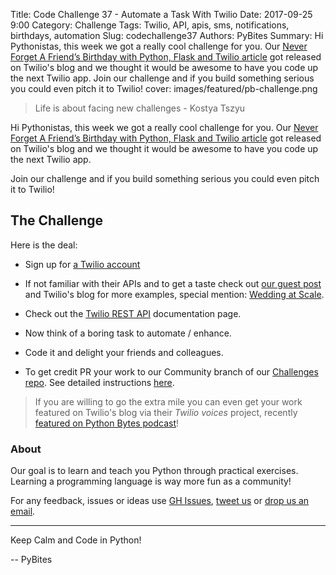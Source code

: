 Title: Code Challenge 37 - Automate a Task With Twilio
Date: 2017-09-25 9:00
Category: Challenge
Tags: Twilio, API, apis, sms, notifications, birthdays, automation
Slug: codechallenge37
Authors: PyBites
Summary: Hi Pythonistas, this week we got a really cool challenge for you. Our [Never Forget A Friend’s Birthday with Python, Flask and Twilio article](https://www.twilio.com/blog/2017/09/never-forget-friends-birthday-python-flask-twilio.html) got released on Twilio's blog and we thought it would be awesome to have you code up the next Twilio app. Join our challenge and if you build something serious you could even pitch it to Twilio! 
cover: images/featured/pb-challenge.png

> Life is about facing new challenges - Kostya Tszyu

Hi Pythonistas, this week we got a really cool challenge for you. Our [Never Forget A Friend’s Birthday with Python, Flask and Twilio article](https://www.twilio.com/blog/2017/09/never-forget-friends-birthday-python-flask-twilio.html) got released on Twilio's blog and we thought it would be awesome to have you code up the next Twilio app. 

Join our challenge and if you build something serious you could even pitch it to Twilio! 

## The Challenge

Here is the deal:

* Sign up for [a Twilio account](https://www.twilio.com/try-twilio) 

* If not familiar with their APIs and to get a taste check out [our guest post](https://www.twilio.com/blog/2017/09/never-forget-friends-birthday-python-flask-twilio.html) and Twilio's blog for more examples, special mention: [Wedding at Scale](https://www.twilio.com/blog/2017/04/wedding-at-scale-how-i-used-twilio-python-and-google-to-automate-my-wedding.html).

* Check out the [Twilio REST API](https://www.twilio.com/docs/api/rest) documentation page.

* Now think of a boring task to automate / enhance.

* Code it and delight your friends and colleagues.

* To get credit PR your work to our Community branch of our [Challenges repo](https://github.com/pybites/challenges). See detailed instructions [here](https://github.com/pybites/challenges/blob/master/INSTALL.md). 

> If you are willing to go the extra mile you can even get your work featured on Twilio's blog via their *Twilio voices* project, recently [featured on Python Bytes podcast](https://pythonbytes.fm/episodes/transcript/38/hacking-classic-nintendo-games-with-python)!

### About 

Our goal is to learn and teach you Python through practical exercises. Learning a programming language is way more fun as a community!

For any feedback, issues or ideas use [GH Issues](https://github.com/pybites/challenges/issues), [tweet us](https://twitter.com/pybites) or [drop us an email](mailto:pybitesblog@gmail.com). 

---

Keep Calm and Code in Python!

-- PyBites
